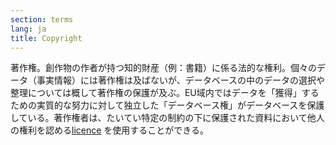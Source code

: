 ```yaml
---
section: terms
lang: ja
title: Copyright
---
```


著作権。創作物の作者が持つ知的財産（例：書籍）に係る法的な権利。個々のデータ（事実情報）には著作権は及ばないが、データベースの中のデータの選択や整理については概して著作権の保護が及ぶ。EU域内ではデータを「獲得」するための実質的な努力に対して独立した「データベース権」がデータベースを保護している。著作権者は、たいてい特定の制約の下に保護された資料において他人の権利を認める[licence](/glossary/en/terms/licence/) を使用することができる。
